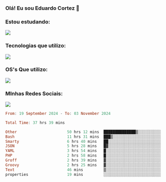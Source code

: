 ### Olá! Eu sou Eduardo Cortez 🤙


### Estou estudando: 

<p align="left">
  <a href="https://skillicons.dev">
    <img src="https://skillicons.dev/icons?i=kubernetes,terraform,redhat" />
  </a>
</p>

### Tecnologias que utilizo: 

<p align="left">
  <a href="https://skillicons.dev">
    <img src="https://skillicons.dev/icons?i=docker,mysql,postgres,git,aws,bash,jenkins,figma,grafana,nginx,notion,prometheus" />
  </a>
</p>

### OS's Que utilizo:

<p align="left">
  <a href="https://skillicons.dev">
    <img src="https://skillicons.dev/icons?i=linux,debian,ubuntu,apple,windows" />
  </a>
</p>

### MInhas Redes Sociais:

<p align="left">
  <a href="https://skillicons.dev">
    <img src="https://skillicons.dev/icons?i=linkedin,github" />
  </a>
</p>

<!--START_SECTION:waka-->

```haskell
From: 19 September 2024 - To: 03 November 2024

Total Time: 37 hrs 39 mins

Other                      50 hrs 12 mins  ██████████████▒░░░░░░░░░░   57.14 %
Bash                       11 hrs 31 mins  ███▒░░░░░░░░░░░░░░░░░░░░░   13.12 %
Smarty                     6 hrs 40 mins   ██░░░░░░░░░░░░░░░░░░░░░░░   07.60 %
JSON                       5 hrs 28 mins   █▓░░░░░░░░░░░░░░░░░░░░░░░   06.23 %
YAML                       3 hrs 54 mins   █░░░░░░░░░░░░░░░░░░░░░░░░   04.44 %
PHP                        2 hrs 58 mins   █░░░░░░░░░░░░░░░░░░░░░░░░   03.39 %
Groff                      2 hrs 39 mins   ▓░░░░░░░░░░░░░░░░░░░░░░░░   03.03 %
Groovy                     2 hrs 25 mins   ▓░░░░░░░░░░░░░░░░░░░░░░░░   02.75 %
Text                       46 mins         ▒░░░░░░░░░░░░░░░░░░░░░░░░   00.88 %
properties                 19 mins         ░░░░░░░░░░░░░░░░░░░░░░░░░   00.38 %
```

<!--END_SECTION:waka-->
